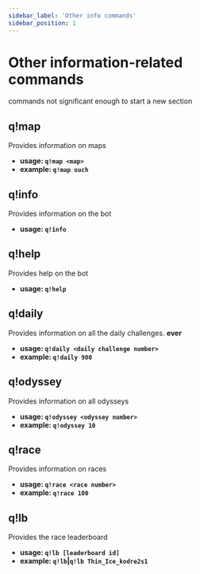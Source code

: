 ```yaml
---
sidebar_label: 'Other info commands'
sidebar_position: 1
---
```


# Other information-related commands

commands not significant enough to start a new section

## q!map
Provides information on maps
-   **usage: `q!map <map>`**
-   **example: `q!map ouch`**

## q!info
Provides information on the bot

-   **usage: `q!info`**

## q!help
Provides help on the bot

-   **usage: `q!help`**

## q!daily

Provides information on all the daily challenges. **ever**

-   **usage: `q!daily <daily challenge number>`**
-   **example: `q!daily 900`**

## q!odyssey

Provides information on all odysseys

-   **usage: `q!odyssey <odyssey number>`**
-   **example: `q!odyssey 10`**

## q!race

Provides information on races
-   **usage: `q!race <race number>`**
-   **example: `q!race 100`**

## q!lb

Provides the race leaderboard

-   **usage: `q!lb [leaderboard id]`**
-   **example: `q!lb`|`q!lb Thin_Ice_kodre2s1`**